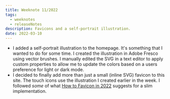 ```yaml
---
title: Weeknote 11/2022
tags:
  - weeknotes
  - releaseNotes
description: Favicons and a self-portrait illustration.
date: 2022-03-10
---
```

- I added a self-portrait illustration to the homepage. It's something that I wanted to do for some time. I created the illustration in Adobe Fresco using vector brushes. I manually edited the SVG in a text editor to apply custom properties to allow me to update the colors based on a users preference for light or dark mode.
- I decided to finally add more than just a small (inline SVG) favicon to this site. The touch icons use the illustration I created earlier in the week. I followed _some_ of what [How to Favicon in 2022](https://evilmartians.com/chronicles/how-to-favicon-in-2021-six-files-that-fit-most-needs) suggests for a slim implementation. 
